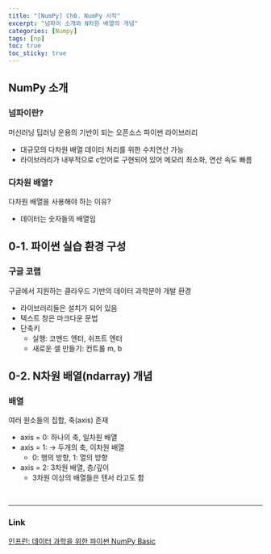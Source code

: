 ```yaml
---
title: "[NumPy] Ch0. NumPy 시작"
excerpt: "넘파이 소개와 N차원 배열의 개념"
categories: [Numpy]
tags: [np]
toc: true
toc_sticky: true
---
```


## NumPy 소개
### 넘파이란?
머신러닝 딥러닝 운용의 기반이 되는 오픈소스 파이썬 라이브러리
* 대규모의 다차원 배열 데이터 처리를 위한 수치연산 가능
* 라이브러리가 내부적으로 c언어로 구현되어 있어 메모리 최소화, 연산 속도 빠름

### 다차원 배열?
다차원 배열을 사용해야 하는 이유?
* 데이터는 숫자들의 배열임


## 0-1. 파이썬 실습 환경 구성
### 구글 코랩
구글에서 지원하는 클라우드 기반의 데이터 과학분야 개발 환경
* 라이브러리들은 설치가 되어 있음
* 텍스트 창은 마크다운 문법
* 단축키
   * 실행: 코멘드 엔터, 쉬프트 엔터
   * 새로운 셀 만들기: 컨트롤 m, b


## 0-2. N차원 배열(ndarray) 개념
### 배열
여러 원소들의 집합, 축(axis) 존재 
* axis = 0: 하나의 축, 일차원 배열
* axis = 1: -> 두개의 축, 이차원 배열
   * 0: 행의 방향, 1: 열의 방향
* axis = 2: 3차원 배열, 층/깊이
   * 3차원 이상의 배열들은 텐서 라고도 함

<br/>

*** 

### Link
[인프런: 데이터 과학을 위한 파이썬 NumPy Basic](https://www.inflearn.com/course/데이터-과학-넘파이-기본/dashboard)